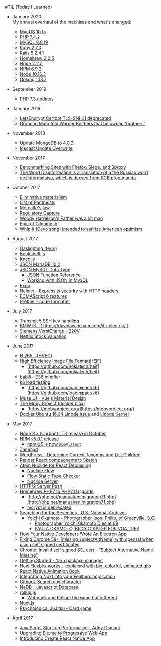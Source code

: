 #TIL (Today I Learned)
* January 2020  
My annual overhaul of the machines and what's changed:
	* [MacOS 10.15](https://davidawindham.com/til/localhost/_localhost.html)
	* [PHP 7.4.2](https://davidawindham.com/til/lang/php.html)
	* [MySQL 8.0.19](https://davidawindham.com/til/db/mysql.html)
	* [Ruby 2.7.0](https://davidawindham.com/til/lang/ruby.html)
	* [Rails 5.2.4.1](https://davidawindham.com/til/lang/rails.html)
	* [Homebrew 2.2.5](https://davidawindham.com/til/localhost/brew.html)
	* [Node 2.2.5](https://davidawindham.com/til/localhost/brew.html)
	* [NPM 6.9.2](https://davidawindham.com/til/lang/npm.html)
	* [Node 10.16.3](https://davidawindham.com/til/lang/nodejs.html)
	* [Golang 1.13.7](https://davidawindham.com/til/lang/golang.html)
* September 2019
	* [PHP 7.3 updates](lang/php.md)
* January 2019
	* [LetsEncrypt Certbot TLS-SNI-01 deprecated](https://davidawindham.com/til/server/letsencrypt.html)
	* [Groucho Marx told Warner Brothers that he owned 'brothers'](https://en.wikipedia.org/wiki/A_Night_in_Casablanca)
* November 2018   
	* [Update MongoDB to 4.0.2](https://davidawindham.com/til/db/mongodb.html)  
	* [Icecast Update Overwrite](https://davidawindham.com/til/host/icecast.html)   


* November 2017
	* [Benchmarking Sites with Firefox, Siege, and Sproxy](https://davidawindham.com/til/host/siege-sproxy.html)
	* [The Word Disinformation is a translation of a the Russian word dezinformatsiya, which is derived from KGB propaganda](https://en.wikipedia.org/wiki/Disinformation)

* October 2017
	* [Eliminative materialism](https://en.wikipedia.org/wiki/Eliminative_materialism)
	* [List of Pantheists](https://en.wikipedia.org/wiki/List_of_pantheists)
	* [Metcalfe's law](https://en.wikipedia.org/wiki/Metcalfe%27s_law)
	* [Regulatory Capture](https://en.wikipedia.org/wiki/Regulatory_capture)  
	* [Woody Harrelson's Father was a hit man](https://en.wikipedia.org/wiki/Charles_Harrelson)
	* [Epic of Gilgamesh](https://en.wikipedia.org/wiki/Epic_of_Gilgamesh)
	* [Whip It (Devo song) intended to satirize American optimism](https://www.salon.com/2017/09/16/33-13-devo-excerpt/)


* August 2017
	* [Gaslighting (term)](https://en.wikipedia.org/wiki/Gaslighting)
	* [Bookshelf.js](http://bookshelfjs.org/)
	* [Knex.js](http://knexjs.org/)
	* [JSON MariaDB 10.2](https://mariadb.com/resources/blog/json-mariadb-102)
	* [JSON MySQL Data Type](https://dev.mysql.com/doc/refman/5.7/en/json.html)
		* [JSON Function Reference](https://dev.mysql.com/doc/refman/5.7/en/json-function-reference.html)
		* [Working with JSON in MySQL](https://scotch.io/tutorials/working-with-json-in-mysql)
	* [Expo](https://expo.io/)
	* [Helmet - Express.js security with HTTP headers](https://helmetjs.github.io/)
	* [ECMAScript 6 features](https://github.com/lukehoban/es6features)  
	* [Prettier - code formatter](https://github.com/prettier/prettier)  

* July 2017
	- [Transmit 5 SSH key handling](https://library.panic.com/transmit5/sftp-authentication/)
	- [BMW i3 - ( https://davidawindham.com/its-electric/ ) ](https://davidawindham.com/its-electric/)  
	- [Siemens VersiCharge - 220V](https://w3.usa.siemens.com/powerdistribution/us/en/product-portfolio/electricvehicle/versicharge/pages/ev-charging-station.aspx)
	- [Netflix Stock Valuation](https://seekingalpha.com/article/4089390-netflix-growth-justify-valuation)  


* June 2017
	- [H.265 - (HVEC)](https://en.wikipedia.org/wiki/High_Efficiency_Video_Coding)
	- [High Efficiency Image File Format(HEIF)](https://nokiatech.github.io/heif/)
		- [https://github.com/nokiatech/heif](https://github.com/nokiatech/heif)
	- [babili - ES6 minifier](https://github.com/babel/babili)
	- [k6 load testing](http://www.muse-ui.org/#/index)
		- [https://github.com/loadimpact/k6](https://github.com/loadimpact/k6)
	- [Muse UI - Vuejs Material Design](http://www.muse-ui.org/#/index)
	- [The Moby Project (docker blog)](https://blog.docker.com/2017/04/introducing-the-moby-project/)
		- [https://mobyproject.org/](https://mobyproject.org/)
	- [Docker Ubuntu 16.04 Linode issue](server/docker.md) and [Linode Kernel](saas/linode.md)  


* May 2017
	* [Node 8.x (Carbon) LTS release in October](https://github.com/nodejs/node/blob/master/doc/changelogs/CHANGELOG_V8.md#8.0.0)
	* [NPM v5.0.1 release](lang/npm.md)
		- [npm@5 is now `npm@latest`](https://medium.com/npm-inc/npm-5-is-now-npm-latest-d674e9e3b0ec)
	* [Zammad](host/zammad.md)
	* [WordPress - Determine Current Taxonmy and List Children](host/wordpress.md)
	* [Render React compaonents to Sketch](https://github.com/airbnb/react-sketchapp)
	* [Atom Nuclide for React Debugging](https://nuclide.io/docs/features/debugger/)
		* [Nuclide Flow](https://nuclide.io/docs/languages/flow/)
		* [Flow Static Type Checker](https://flow.org/en/docs/)
		* [Nuclide Server](https://nuclide.io/docs/features/remote/#nuclide-server)
	* [HTTP/2 Server Push](https://en.wikipedia.org/wiki/HTTP/2_Server_Push)
	* [Homebrew PHP7 to PHP7.1 Upgrade](software/brew.md)
		* [http://php.net/manual/en/migration71.php](http://php.net/manual/en/migration71.php)
		* [mcrypt is deprecated](http://php.net/manual/en/migration71.deprecated.php)
	* [Searching for the Seventies - U.S. National Archives](https://www.google.com/culturalinstitute/beta/exhibit/AQfyFcoI)
		* [Yoichi Okamoto - Photographer (son, Philip, of Greenville, S.C)](https://www.google.com/culturalinstitute/beta/asset/yoichi-okamoto-washington-dc-may-1973/XgFH0-MGK4AKmw)
			* [Photographer Yoichi Okamoto Dies at 69](https://www.washingtonpost.com/archive/local/1985/04/25/photographer-yoichi-okamoto-dies-at-69/49e170df-c57b-420e-b6b9-6963f3fd66b4/?utm_term=.7d2f0d0b339a)
			* [PAULA OKAMOTO, BROADCASTER FOR VOA, DIES](https://www.washingtonpost.com/archive/local/1992/05/21/paula-okamoto-broadcaster-for-voa-dies/02b93dc7-ff3f-4df3-bbf8-3edbf68de527/?utm_term=.fc1a7d820c0f)
	* [How Four Native Developers Wrote An Electron App](https://githubengineering.com/how-four-native-developers-wrote-an-electron-app/)
	* [Fixing Chrome 58+ [missing_subjectAltName] with openssl when using self signed certificates](https://alexanderzeitler.com/articles/Fixing-Chrome-missing_subjectAltName-selfsigned-cert-openssl/)
	* [Chrome: Invalid self signed SSL cert - “Subject Alternative Name Missing”](http://stackoverflow.com/questions/43665243/chrome-invalid-self-signed-ssl-cert-subject-alternative-name-missing)
	* [Getting Started - Yarn package manager](https://yarnpkg.com/en/docs/getting-started)
	* [How Flexbox works — explained with big, colorful, animated gifs](https://medium.freecodecamp.com/an-animated-guide-to-flexbox-d280cf6afc35)
	* [React Native Animation Book](https://github.com/browniefed/react-native-animation-book)
	* [Integrating Nuxt into your Feathers application](https://blog.feathersjs.com/ssr-vuejs-app-with-feathers-and-nuxt-bb7dfd3e6397)
	* [Gitbook Search any character](https://github.com/lwdgit/gitbook-plugin-search-plus)
	* [NeDB - Javascript Database](https://github.com/louischatriot/nedb)
	* [rollup.js](https://rollupjs.org/)
		* [Webpack and Rollup: the same but different](https://medium.com/webpack/webpack-and-rollup-the-same-but-different-a41ad427058c)
	* [Nuxt.js](https://nuxtjs.org/)
	* [Psychological JuJitsu - Card game](http://www.icynic.com/~don/psych.html)


* April 2017
	* [JavaScript Start-up Performance - Addy Osmani](https://medium.com/reloading/javascript-start-up-performance-69200f43b201)
	* [Upgrading Ele.me to Progressive Web App](https://medium.com/elemefe/upgrading-ele-me-to-progressive-web-app-2a446832e509)
	* [Introducing Create React Native App](https://github.com/react-community/create-react-native-app)
